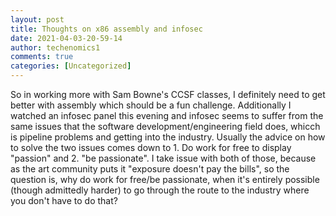 ```yaml
---
layout: post
title: Thoughts on x86 assembly and infosec 
date: 2021-04-03-20-59-14
author: techenomics1
comments: true
categories: [Uncategorized]
---
```

So in working more with Sam Bowne's CCSF classes, I definitely need to get better with assembly which should be a fun challenge.  Additionally I watched an infosec panel this evening and infosec seems to suffer from the same issues that the software development/engineering field does, whicch is pipeline problems and getting into the industry.  Usually the advice on how to solve the two issues comes down to 1.  Do work for free to display "passion" and 2.  "be passionate".  I take issue with both of those, because as the art community puts it "exposure doesn't pay the bills", so the question is, why do work for free/be passionate, when it's entirely possible (though admittedly harder) to go through the route to the industry where you don't have to do that?


